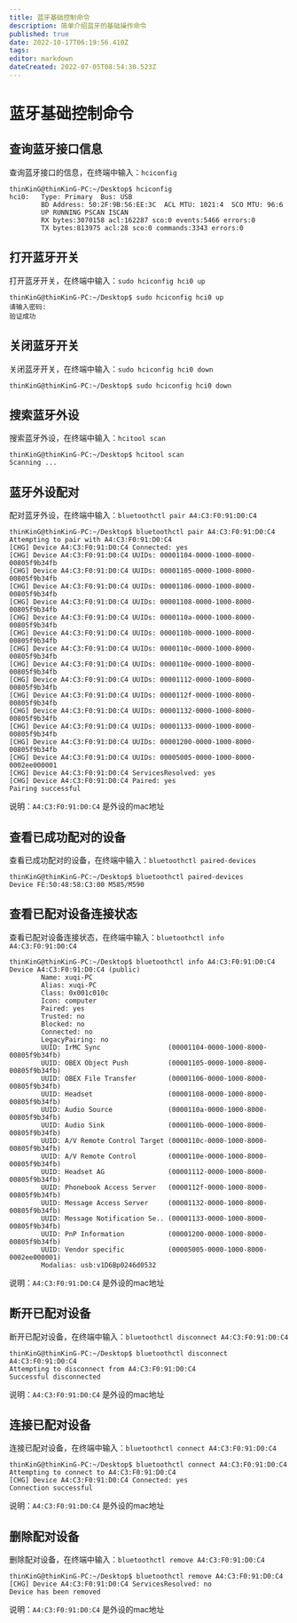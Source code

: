 ```yaml
---
title: 蓝牙基础控制命令
description: 简单介绍蓝牙的基础操作命令
published: true
date: 2022-10-17T06:19:56.410Z
tags: 
editor: markdown
dateCreated: 2022-07-05T08:54:30.523Z
---
```


# 蓝牙基础控制命令
## 查询蓝牙接口信息
查询蓝牙接口的信息，在终端中输入：`hciconfig`

```
thinKinG@thinKinG-PC:~/Desktop$ hciconfig 
hci0:   Type: Primary  Bus: USB
        BD Address: 50:2F:9B:56:EE:3C  ACL MTU: 1021:4  SCO MTU: 96:6
        UP RUNNING PSCAN ISCAN 
        RX bytes:3070158 acl:162287 sco:0 events:5466 errors:0
        TX bytes:813975 acl:28 sco:0 commands:3343 errors:0
```

## 打开蓝牙开关
打开蓝牙开关，在终端中输入：`sudo hciconfig hci0 up`
```
thinKinG@thinKinG-PC:~/Desktop$ sudo hciconfig hci0 up
请输入密码:
验证成功
```

## 关闭蓝牙开关
关闭蓝牙开关，在终端中输入：`sudo hciconfig hci0 down`
```
thinKinG@thinKinG-PC:~/Desktop$ sudo hciconfig hci0 down
```

## 搜索蓝牙外设
搜索蓝牙外设，在终端中输入：`hcitool scan`
```
thinKinG@thinKinG-PC:~/Desktop$ hcitool scan 
Scanning ...
```

## 蓝牙外设配对
配对蓝牙外设，在终端中输入：`bluetoothctl pair A4:C3:F0:91:D0:C4`  
```
thinKinG@thinKinG-PC:~/Desktop$ bluetoothctl pair A4:C3:F0:91:D0:C4
Attempting to pair with A4:C3:F0:91:D0:C4
[CHG] Device A4:C3:F0:91:D0:C4 Connected: yes
[CHG] Device A4:C3:F0:91:D0:C4 UUIDs: 00001104-0000-1000-8000-00805f9b34fb
[CHG] Device A4:C3:F0:91:D0:C4 UUIDs: 00001105-0000-1000-8000-00805f9b34fb
[CHG] Device A4:C3:F0:91:D0:C4 UUIDs: 00001106-0000-1000-8000-00805f9b34fb
[CHG] Device A4:C3:F0:91:D0:C4 UUIDs: 00001108-0000-1000-8000-00805f9b34fb
[CHG] Device A4:C3:F0:91:D0:C4 UUIDs: 0000110a-0000-1000-8000-00805f9b34fb
[CHG] Device A4:C3:F0:91:D0:C4 UUIDs: 0000110b-0000-1000-8000-00805f9b34fb
[CHG] Device A4:C3:F0:91:D0:C4 UUIDs: 0000110c-0000-1000-8000-00805f9b34fb
[CHG] Device A4:C3:F0:91:D0:C4 UUIDs: 0000110e-0000-1000-8000-00805f9b34fb
[CHG] Device A4:C3:F0:91:D0:C4 UUIDs: 00001112-0000-1000-8000-00805f9b34fb
[CHG] Device A4:C3:F0:91:D0:C4 UUIDs: 0000112f-0000-1000-8000-00805f9b34fb
[CHG] Device A4:C3:F0:91:D0:C4 UUIDs: 00001132-0000-1000-8000-00805f9b34fb
[CHG] Device A4:C3:F0:91:D0:C4 UUIDs: 00001133-0000-1000-8000-00805f9b34fb
[CHG] Device A4:C3:F0:91:D0:C4 UUIDs: 00001200-0000-1000-8000-00805f9b34fb
[CHG] Device A4:C3:F0:91:D0:C4 UUIDs: 00005005-0000-1000-8000-0002ee000001
[CHG] Device A4:C3:F0:91:D0:C4 ServicesResolved: yes
[CHG] Device A4:C3:F0:91:D0:C4 Paired: yes
Pairing successful

```
说明：`A4:C3:F0:91:D0:C4` 是外设的mac地址

## 查看已成功配对的设备
查看已成功配对的设备，在终端中输入：`bluetoothctl paired-devices
`
```
thinKinG@thinKinG-PC:~/Desktop$ bluetoothctl paired-devices
Device FE:50:48:58:C3:00 M585/M590
```

## 查看已配对设备连接状态
查看已配对设备连接状态，在终端中输入：`bluetoothctl info A4:C3:F0:91:D0:C4`
```
thinKinG@thinKinG-PC:~/Desktop$ bluetoothctl info A4:C3:F0:91:D0:C4
Device A4:C3:F0:91:D0:C4 (public)
        Name: xuqi-PC
        Alias: xuqi-PC
        Class: 0x001c010c
        Icon: computer
        Paired: yes
        Trusted: no
        Blocked: no
        Connected: no
        LegacyPairing: no
        UUID: IrMC Sync                 (00001104-0000-1000-8000-00805f9b34fb)
        UUID: OBEX Object Push          (00001105-0000-1000-8000-00805f9b34fb)
        UUID: OBEX File Transfer        (00001106-0000-1000-8000-00805f9b34fb)
        UUID: Headset                   (00001108-0000-1000-8000-00805f9b34fb)
        UUID: Audio Source              (0000110a-0000-1000-8000-00805f9b34fb)
        UUID: Audio Sink                (0000110b-0000-1000-8000-00805f9b34fb)
        UUID: A/V Remote Control Target (0000110c-0000-1000-8000-00805f9b34fb)
        UUID: A/V Remote Control        (0000110e-0000-1000-8000-00805f9b34fb)
        UUID: Headset AG                (00001112-0000-1000-8000-00805f9b34fb)
        UUID: Phonebook Access Server   (0000112f-0000-1000-8000-00805f9b34fb)
        UUID: Message Access Server     (00001132-0000-1000-8000-00805f9b34fb)
        UUID: Message Notification Se.. (00001133-0000-1000-8000-00805f9b34fb)
        UUID: PnP Information           (00001200-0000-1000-8000-00805f9b34fb)
        UUID: Vendor specific           (00005005-0000-1000-8000-0002ee000001)
        Modalias: usb:v1D6Bp0246d0532
```
说明：`A4:C3:F0:91:D0:C4` 是外设的mac地址

## 断开已配对设备
断开已配对设备，在终端中输入：`bluetoothctl disconnect A4:C3:F0:91:D0:C4`
```
thinKinG@thinKinG-PC:~/Desktop$ bluetoothctl disconnect A4:C3:F0:91:D0:C4
Attempting to disconnect from A4:C3:F0:91:D0:C4
Successful disconnected
```
说明：`A4:C3:F0:91:D0:C4` 是外设的mac地址

## 连接已配对设备
连接已配对设备，在终端中输入：`bluetoothctl connect A4:C3:F0:91:D0:C4`
```
thinKinG@thinKinG-PC:~/Desktop$ bluetoothctl connect A4:C3:F0:91:D0:C4
Attempting to connect to A4:C3:F0:91:D0:C4
[CHG] Device A4:C3:F0:91:D0:C4 Connected: yes
Connection successful
```
说明：`A4:C3:F0:91:D0:C4` 是外设的mac地址

## 删除配对设备
删除配对设备，在终端中输入：`bluetoothctl remove A4:C3:F0:91:D0:C4`
```
thinKinG@thinKinG-PC:~/Desktop$ bluetoothctl remove A4:C3:F0:91:D0:C4
[CHG] Device A4:C3:F0:91:D0:C4 ServicesResolved: no
Device has been removed
```
说明：`A4:C3:F0:91:D0:C4` 是外设的mac地址


